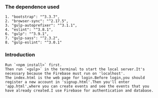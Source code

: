 ### The dependence used
    1. "bootstrap": "^3.3.7",
    2. "browser-sync": "^2.17.5",
    3. "gulp-autoprefixer": "^3.1.1",
    4. "eslint": "^3.8.1",
    6. "gulp": "^3.9.1",
    7. "gulp-sass": "^2.3.2",
    8. "gulp-eslint": "^3.0.1"

### Introduction
	Run `<npm install>` first.
	Then run `<gulp>` in the terminal to start the local server.It's necessary because the Firebase must run on 'localhost'.
	The index.html is the web page for login.Before login,you should register a new account in 'signup.html'.Then you'll enter 'app.html',where you can create events and see the events that you have already created.I use Firebase for authentication and database.